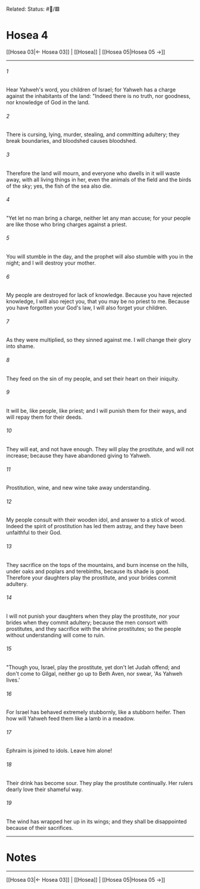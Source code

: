 Related:
Status: #📖/🟥
# Hosea 4

[[Hosea 03|← Hosea 03]] | [[Hosea]] | [[Hosea 05|Hosea 05 →]]
***



###### 1 
Hear Yahweh's word, you children of Israel; for Yahweh has a charge against the inhabitants of the land: "Indeed there is no truth, nor goodness, nor knowledge of God in the land. 

###### 2 
There is cursing, lying, murder, stealing, and committing adultery; they break boundaries, and bloodshed causes bloodshed. 

###### 3 
Therefore the land will mourn, and everyone who dwells in it will waste away, with all living things in her, even the animals of the field and the birds of the sky; yes, the fish of the sea also die. 

###### 4 
"Yet let no man bring a charge, neither let any man accuse; for your people are like those who bring charges against a priest. 

###### 5 
You will stumble in the day, and the prophet will also stumble with you in the night; and I will destroy your mother. 

###### 6 
My people are destroyed for lack of knowledge. Because you have rejected knowledge, I will also reject you, that you may be no priest to me. Because you have forgotten your God's law, I will also forget your children. 

###### 7 
As they were multiplied, so they sinned against me. I will change their glory into shame. 

###### 8 
They feed on the sin of my people, and set their heart on their iniquity. 

###### 9 
It will be, like people, like priest; and I will punish them for their ways, and will repay them for their deeds. 

###### 10 
They will eat, and not have enough. They will play the prostitute, and will not increase; because they have abandoned giving to Yahweh. 

###### 11 
Prostitution, wine, and new wine take away understanding. 

###### 12 
My people consult with their wooden idol, and answer to a stick of wood. Indeed the spirit of prostitution has led them astray, and they have been unfaithful to their God. 

###### 13 
They sacrifice on the tops of the mountains, and burn incense on the hills, under oaks and poplars and terebinths, because its shade is good. Therefore your daughters play the prostitute, and your brides commit adultery. 

###### 14 
I will not punish your daughters when they play the prostitute, nor your brides when they commit adultery; because the men consort with prostitutes, and they sacrifice with the shrine prostitutes; so the people without understanding will come to ruin. 

###### 15 
"Though you, Israel, play the prostitute, yet don't let Judah offend; and don't come to Gilgal, neither go up to Beth Aven, nor swear, 'As Yahweh lives.' 

###### 16 
For Israel has behaved extremely stubbornly, like a stubborn heifer. Then how will Yahweh feed them like a lamb in a meadow. 

###### 17 
Ephraim is joined to idols. Leave him alone! 

###### 18 
Their drink has become sour. They play the prostitute continually. Her rulers dearly love their shameful way. 

###### 19 
The wind has wrapped her up in its wings; and they shall be disappointed because of their sacrifices.

---
# Notes


***
[[Hosea 03|← Hosea 03]] | [[Hosea]] | [[Hosea 05|Hosea 05 →]]

